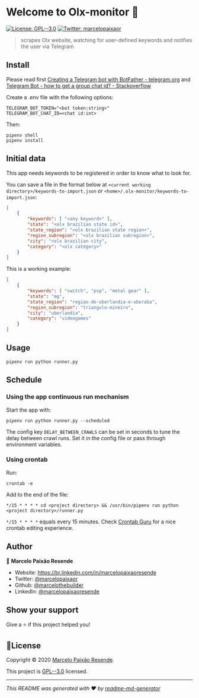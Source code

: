 # Welcome to Olx-monitor 👋
[![License: GPL--3.0](https://img.shields.io/badge/License-GPL--3.0-yellow.svg)](https://www.gnu.org/licenses/gpl-3.0.pt-br.html)
[![Twitter: marcelopaixaor](https://img.shields.io/twitter/follow/marcelopaixaor.svg?style=social)](https://twitter.com/marcelopaixaor)

> scrapes Olx website, watching for user-defined keywords and notifies the user via Telegram

## Install

Please read first [Creating a Telegram bot with BotFather - telegram.org](https://core.telegram.org/bots#6-botfather)
and
[Telegram Bot - how to get a group chat id? - Stackoverflow](https://stackoverflow.com/a/32572159/11128168)


Create a .env file with the following options:

```dotenv
TELEGRAM_BOT_TOKEN="<bot token:string>"
TELEGRAM_BOT_CHAT_ID=<chat id:int>
```

Then:

```shell script
pipenv shell
pipenv install
```

## Initial data

This app needs keywords to be registered in order to know what to look for.

You can save a file in the format below at `<current working directory>/keywords-to-import.json` or `<home>/.olx-monitor/keywords-to-import.json`:

```json
[
	{
	    "keywords": [ "<any keyword>" ],
	    "state": "<olx brazilian state id>",
	    "state_region": "<olx brazilian state region>",
	    "region_subregion": "<olx brazilian subregion>",
	    "city": "<olx brazilian city",
	    "category": "<olx category>"
	}
]
```

This is a working example:

```json
[
	{
	    "keywords": [ "switch", "psp", "metal gear" ],
	    "state": "mg",
	    "state_region": "regiao-de-uberlandia-e-uberaba",
	    "region_subregion": "triangulo-mineiro",
	    "city": "uberlandia",
	    "category": "videogames"
	}
]
```

## Usage

```shell script
pipenv run python runner.py
```

## Schedule

### Using the app continuous run mechanism

Start the app with:
```shell script
pipenv run python runner.py --scheduled
```

The config key `DELAY_BETWEEN_CRAWLS` can be set in seconds to tune the delay between crawl runs. Set it in the config
file or pass through environment variables.


### Using crontab

Run:
```shell script
crontab -e
```

Add to the end of the file:
```text
*/15 * * * * cd <project directory> && /usr/bin/pipenv run python <project directory>/runner.py
```

`*/15 * * * *` equals every 15 minutes. Check [Crontab Guru](https://crontab.guru/) for a nice crontab editing experience.

## Author

👤 **Marcelo Paixão Resende**

* Website: https://br.linkedin.com/in/marcelopaixaoresende
* Twitter: [@marcelopaixaor](https://twitter.com/marcelopaixaor)
* Github: [@marcelothebuilder](https://github.com/marcelothebuilder)
* LinkedIn: [@marcelopaixaoresende](https://linkedin.com/in/marcelopaixaoresende)

## Show your support

Give a ⭐️ if this project helped you!


## 📝License

Copyright © 2020 [Marcelo Paixão Resende](https://github.com/marcelothebuilder).

This project is [GPL--3.0](https://www.gnu.org/licenses/gpl-3.0.pt-br.html) licensed.

***
_This README was generated with ❤️ by [readme-md-generator](https://github.com/kefranabg/readme-md-generator)_